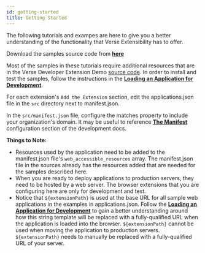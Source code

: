 ```yaml
---
id: getting-started
title: Getting Started
---
```


The following tutorials and exampes are here to give you a better understanding of the functionality that Verse Extensibility has to offer.

Download the samples source code from **[here](https://github.com/HCL-TECH-SOFTWARE/Verse-Extension-samples/tree/master)**

Most of the samples in these tutorials require additional resources that are in the Verse Developer Extension Demo [source code](https://github.com/HCL-TECH-SOFTWARE/Verse-Extension-samples/tree/master). In order to install and test the samples, follow the instructions in the **[Loading an Application for Development](../development)**. 

For each extension's `Add the Extension` section, edit the applications.json file in the `src` directory next to manifest.json.

In the ```src/manifest.json``` file, configure the matches property to include your organization's domain. It may be useful to reference **[The Manifest](../development#the-manifest)** configuration section of the development docs.


**Things to Note:**

- Resources used by the application need to be added to the manifest.json file's ```web_accessible_resources``` array. The manifest.json file in the sources already has the resources added that are needed for the samples described here.
- When you are ready to deploy applications to production servers, they need to be hosted by a web server. The browser extensions that you are configuring here are only for development and test. 
- Notice that ```${extensionPath}``` is used at the base URL for all sample web applications in the examples in applications.json. Follow the **[Loading an Application for Development](../development)** to gain a better understanding around how this string template will be replaced with a fully-qualified URL when the application is loaded into the browser. ```${extensionPath}``` cannot be used when moving the application to production servers. ```${extensionPath}``` needs to manually be replaced with a fully-qualified URL of your server.

